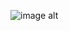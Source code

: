 ![image alt](https://github.com/AkieshaUX/Rent-Sytem/blob/6c18bb327996e4ebe3a93d46b86a2102b30e01f4/Screenshot.png)
